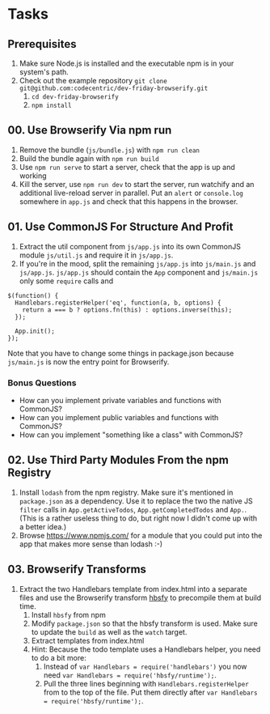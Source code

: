 # Tasks

## Prerequisites

1. Make sure Node.js is installed and the executable npm is in your system's path.
1. Check out the example repository `git clone git@github.com:codecentric/dev-friday-browserify.git`
    1. `cd dev-friday-browserify`
    1. `npm install`

## 00. Use Browserify Via npm run

1. Remove the bundle (`js/bundle.js`) with `npm run clean`
1. Build the bundle again with `npm run build`
1. Use `npm run serve` to start a server, check that the app is up and working
1. Kill the server, use `npm run dev` to start the server, run watchify and an additional live-reload server in parallel. Put an `alert` or `console.log` somewhere in `app.js` and check that this happens in the browser.

## 01. Use CommonJS For Structure And Profit

1. Extract the util component from `js/app.js` into its own CommonJS module `js/util.js` and require it in `js/app.js`.
1. If you're in the mood, split the remaining `js/app.js` into `js/main.js` and `js/app.js`. `js/app.js` should contain the `App` component and `js/main.js` only some `require` calls and
```
$(function() {
  Handlebars.registerHelper('eq', function(a, b, options) {
    return a === b ? options.fn(this) : options.inverse(this);
  });

  App.init();
});
```
Note that you have to change some things in package.json because `js/main.js` is now the entry point for Browserify.

### Bonus Questions

* How can you implement private variables and functions with CommonJS?
* How can you implement public variables and functions with CommonJS?
* How can you implement "something like a class" with CommonJS?

## 02. Use Third Party Modules From the npm Registry

1. Install `lodash` from the npm registry. Make sure it's mentioned in `package.json` as a dependency. Use it to replace the two the native JS `filter` calls in `App.getActiveTodos`, `App.getCompletedTodos` and `App.`. (This is a rather useless thing to do, but right now I didn't come up with a better idea.)
1. Browse https://www.npmjs.com/ for a module that you could put into the app that makes more sense than lodash :-)

## 03. Browserify Transforms

1. Extract the two Handlebars template from index.html into a separate files and use the Browserify transform [hbsfy](https://github.com/epeli/node-hbsfy) to precompile them at build time.
    1. Install `hbsfy` from npm
    1. Modify `package.json` so that the hbsfy transform is used. Make sure to update the `build` as well as the `watch` target.
    1. Extract templates from index.html
    1. Hint: Because the todo template uses a Handlebars helper, you need to do a bit more:
        1. Instead of `var Handlebars = require('handlebars')` you now need `var Handlebars = require('hbsfy/runtime');`.
        1. Pull the three lines beginning with `Handlebars.registerHelper` from to the top of the file. Put them directly after `var Handlebars = require('hbsfy/runtime');`.


